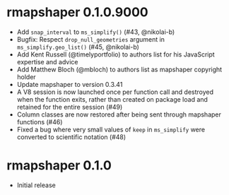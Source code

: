 # rmapshaper 0.1.0.9000

* Add `snap_interval` to `ms_simplify()` (#43, @nikolai-b)
* Bugfix: Respect `drop_null_geometries` argument in `ms_simplify.geo_list()` (#45, @nikolai-b)
* Add Kent Russell (@timelyportfolio) to authors list for his JavaScript expertise and advice
* Add Matthew Bloch (@mbloch) to authors list as mapshaper copyright holder
* Update mapshaper to version 0.3.41
* A V8 session is now launched once per function call and destroyed when the function exits, rather than created on package load and retained for the entire session (#49)
* Column classes are now restored after being sent through mapshaper functions (#46)
* Fixed a bug where very small values of `keep` in `ms_simplify` were converted to scientific notation (#48)

# rmapshaper 0.1.0

* Initial release



